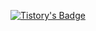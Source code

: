 [![Tistory's Badge](https://github-readme-tistory-card.vercel.app/api/badge?name=Tistory&theme=dark)](https://logicallaw.tistory.com)
